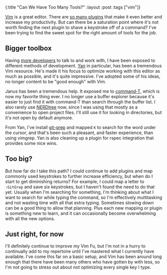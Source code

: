 {:title "Can We Have Too Many Tools?"
:layout :post
:tags ["vim"]}

[Vim](http://www.vim.org/) is a great editor. There are [so many plugins](https://github.com/carlhuda/janus)
that make it even better and increase my productivity. But can there be a saturation point where
it's not worth finding the next plugin to shave a keystroke off of a command? I've been trying to
find the sweet spot for the right amount of tools for the job.

## Bigger toolbox

Having [more developers](blog/2011/11/18/welcome-the-new-guys/) to talk to and work with, I have
been exposed to different methods of development. [Yan](http://yanpritzker.com/2011/12/16/learn-to-speak-vim-verbs-nouns-and-modifiers/)
in particular, has been a tremendous Vim resource. He's made it his focus to optimize working with
this editor as much as possible, and it's quite impressive. I've adopted some of his ideas, no
longer content to be "good enough" with Vim.

Janus has been a tremendous help. It exposed me to [command-T](http://www.vim.org/scripts/script.php?script_id=3025),
which is now my favorite thing ever. I no longer use a buffer explorer because it's easier to just
find it with command-T than search through the buffer list. I also rarely use [NERDtree](http://www.vim.org/scripts/script.php?script_id=1658)
now, since I was using that mostly as a convenience to open project files. I'll still use it for
looking in directories, but it's not open by default anymore.

From Yan, I've install [git-grep](https://github.com/tjennings/git-grep-vim) and mapped `K` to
search for the word under the cursor, and that's been such a pleasant, and faster experience, than
using vimgrep. Yan is also cleaning up a plugin for rspec integration that provides some nice
wins.

## Too big?

But how far do I take this path? I could continue to add plugins and map commonly used keystrokes
to further increase efficiency, but when do I start to get diminishing returns? For example, I
could map a letter to `:GitGrep` and save six keystrokes, but I haven't found the need to do that
yet. Usually when I'm searching for something, I'm thinking about what I want to search for while
typing the command, so I'm effectively multitasking and not wasting time with all that extra
typing. Sometimes slowing down can be a good thing to allow that planning. Plus each new mapping
or plugin is something new to learn, and it can occasionally become overwhelming with all the new
options.

## Just right, for now

I'll definitely continue to improve my Vim Fu, but I'm not in a hurry to continually add to my
repertoire until I've mastered what I currently have available. I've come this far on a basic
setup, and Vim has been around long enough that there have been many others who have gotten by
with less, so I'm not going to stress out about not optimizing every single key I type.
